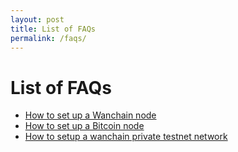 ```yaml
---
layout: post
title: List of FAQs
permalink: /faqs/
---
```

# List of FAQs

* [How to set up a Wanchain node](/faqs/how-to-setup-wanchain-node.html)
* [How to set up a Bitcoin node](/faqs/how-to-setup-bitcoin-node.html)
* [How to setup a wanchain private testnet network](/faqs/how-to-setup-wanchain-private-network.html)
